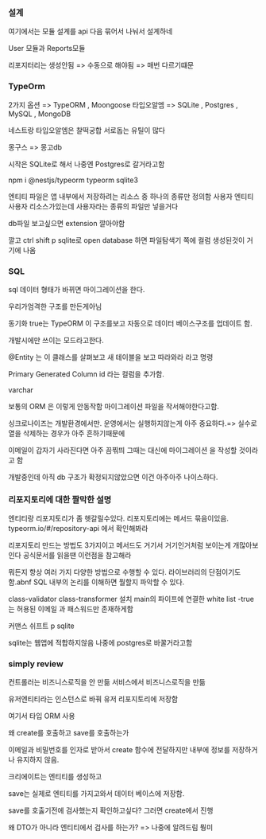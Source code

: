 ### 설계

여기에서는 모듈 설계를 api 다음 묶어서 나눠서 설계하네

User 모듈과 Reports모듈

리포지터리는 생성안됨 => 수동으로 해야됨 => 매번 다르기떄문

### TypeOrm

2가지 옵션 => TypeORM , Moongoose
타입오알엠 => SQLite , Postgres , MySQL , MongoDB

네스트랑 타입오알엠은 찰떡궁합 서로돕는 유틸이 많다

몽구스 => 몽고db

시작은 SQLite로 해서 나중엔 Postgres로 갈거라고함

npm i @nestjs/typeorm typeorm sqlite3

엔티티 파일은 앱 내부에서 저장하려는 리소스 중 하나의 종류만 정의함
사용자 엔티티 사용자 리소스가있는데 사용자라는 종류의 파일만 넣을거다

db파일 보고싶으면 extension 깔아야함

깔고 ctrl shift p sqlite로 open database 하면 파일탐색기 쪽에 컬럼 생성된것이 거기에 나옴

### SQL

sql 데이터 형태가 바뀌면 마이그레이션을 한다.

우리가엄격한 구조를 만든게아님

동기화 true는 TypeORM 이 구조를보고 자동으로 데이터 베이스구조를 업데이트 함.

개발시에만 쓰이는 모드라고한다.

@Entity 는 이 클래스를 살펴보고 새 테이블을 보고 따라와라 라고 명령

Primary Generated Column id 라는 컬럼을 추가함.

varchar

보통의 ORM 은 이렇게 안동작함 마이그레이션 파일을 작서해야한다고함.

싱크로나이즈는 개발환경에서만. 운영에서는 실행하지않는게 아주 중요하다.=> 실수로 열을 삭제하는 경우가 아주 흔하기때문에

이메일이 갑자기 사라진다면 아주 끔찎띄
그때는 대신에 마이그레이션 을 작성할 것이라고 함

개발중인데 아직 db 구조가 확정되지않았으면 이건 아주아주 나이스하다.

### 리포지토리에 대한 짤막한 설명

엔티티랑 리포지토리가 좀 헷갈릴수있다.
리포지토리에는 메서드 묶음이있음.
typeorm.io/#/repository-api 에서 확인해봐라

리포지토리 만드는 방법도 3가지이고 메서드도 거기서 거기인거처럼 보이는게 개많아보인다
공식문서를 읽을땐 이런점을 참고해라

뭐든지 항상 여러 가지 다양한 방법으로 수행할 수 있다. 라이브러리의 단점이기도함.abnf
SQL 내부의 논리를 이해하면 뭘할지 파악할 수 있다.

class-validator class-transformer 설치
main의 파이프에 연결한
white list -true는 허용된 이메일 과 패스워드만 존재하게함

커맨스 쉬프트 p sqlite

sqlite는 웹앱에 적합하지않음 나중에 postgres로 바꿀거라고함

### simply review

컨트롤러는 비즈니스로직을 안 만듦 서비스에서 비즈니스로직을 만듦

유저엔티티라는 인스턴스로 바꿔 유저 리포지토리에 저장함

여기서 타입 ORM 사용

왜 create를 호출하고 save를 호출하는가

이메일과 비밀번호를 인자로 받아서 create 함수에 전달하지만 내부에 정보를 저장하거나 유지하지 않음.

크리에이트는 엔티티를 생성하고

save는 실제로 엔티티를 가지고와서 데이터 베이스에 저장함.

save를 호춣기전에 검사했는지 확인하고싶다? 그러면 create에서 진행

왜 DTO가 아니라 엔티티에서 검사를 하는가? => 나중에 알려드림 뭥미
